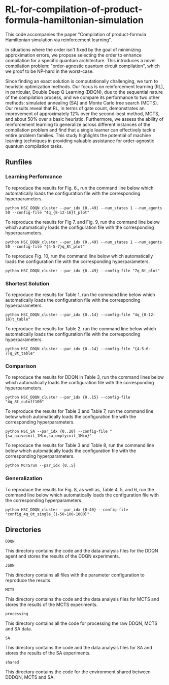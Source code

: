 # RL-for-compilation-of-product-formula-hamiltonian-simulation

This code accompanies the paper "Compilation of product-formula Hamiltonian simulation via reinforcement learning". 

In situations where the order isn't fixed by the goal of minimizing approximation errors, we propose selecting the order to enhance compilation for a specific quantum architecture. This introduces a novel compilation problem: "order-agnostic quantum circuit compilation", which we proof to be NP-hard in the worst-case.

Since finding an exact solution is computationally challenging, we turn to heuristic optimization methods. Our focus is on reinforcement learning (RL), in particular, Double Deep Q Learning (DDQN), due to the sequential nature of the compilation process, and we compare its performance to two other methods: simulated annealing (SA) and Monte Carlo tree search (MCTS). Our results reveal that RL, in terms of gate count, demonstrates an improvement of approximately 12% over the second-best method, MCTS, and about 50% over a basic heuristic.
Furthermore, we assess the ability of reinforcement learning to generalize across different instances of the compilation problem and find that a single learner can effectively tackle entire problem families. This study highlights the potential of machine learning techniques in providing valuable assistance for order-agnostic quantum compilation tasks.



## Runfiles

### Learning Performance

To reproduce the results for Fig. 6., run the command line below which automatically loads the configuration file with the corresponding hyperparameters.

```python HSC_DDQN_cluster --par_idx {0..49} --num_states 1 --num_agents 50 --config-file "4q_{8-12-16}t_plot"```

To reproduce the results for Fig 7. and Fig. 9, run the command line below which automatically loads the configuration file with the corresponding hyperparameters.

```python HSC_DDQN_cluster --par_idx {0..49} --num_states 1 --num_agents 50 --config-file "{4-5-7}q_8t_plot"```

To reproduce Fig. 10, run the command line below which automatically loads the configuration file with the corresponding hyperparameters.

```python HSC_DDQN_cluster --par_idx {0..49} --config-file "7q_8t_plot"```


### Shortest Solution

To reproduce the results for Table 1, run the command line below which automatically loads the configuration file with the corresponding hyperparameters.

```python HSC_DDQN_cluster --par_idx {0..14} --config-file "4q_{8-12-16}t_table"```

To reproduce the results for Table 2, run the command line below which automatically loads the configuration file with the corresponding hyperparameters.

```python HSC_DDQN_cluster --par_idx {0..14} --config-file "{4-5-6-7}q_8t_table"```



### Comparison

To reproduce the results for DDQN in Table 3, run the command lines below which automatically loads the configuration file with the corresponding hyperparameters.

```python HSC_DDQN_cluster --par_idx {0..15} --config-file "4q_8t_cutoff100"```


To reproduce the results for Table 3 and Table 7, run the command line below which automatically loads the configuration file with the corresponding hyperparameters.

```python HSC_SA --par_idx {0..20} --config-file "{sa_naiveinit_1Mio,sa_emptyinit_1Mio}"```


To reproduce the results for Table 3 and Table 8, run the command line below which automatically loads the configuration file with the corresponding hyperparameters.

```python MCTSrun --par_idx {0..5}```


### Generalization

To reproduce the results for Fig. 8, as well as, Table 4, 5, and 6, run the command line below which automatically loads the configuration file with the corresponding hyperparameters.

```python HSC_DDQN_cluster --par_idx {0-40} --config-file "config_4q_8t_single_{1-50-100-1000}"```



## Directories

```DDQN```

This directory contains the code and the data analysis files for the DDQN agent and stores the results of the DDQN experiments.  


```JSON```

This directory contains all files with the parameter configuration to reproduce the results.


```MCTS```

This directory contains the code and the data analysis files for MCTS and stores the results of the MCTS experiments.  


```processing```

This directory contains all the code for processing the raw DDQN, MCTS and SA data. 


```SA```

This directory contains the code and the data analysis files for SA and stores the results of the SA experiments.  

```shared```

This directory contains the code for the environment shared between DDDQN, MCTS and SA.   


